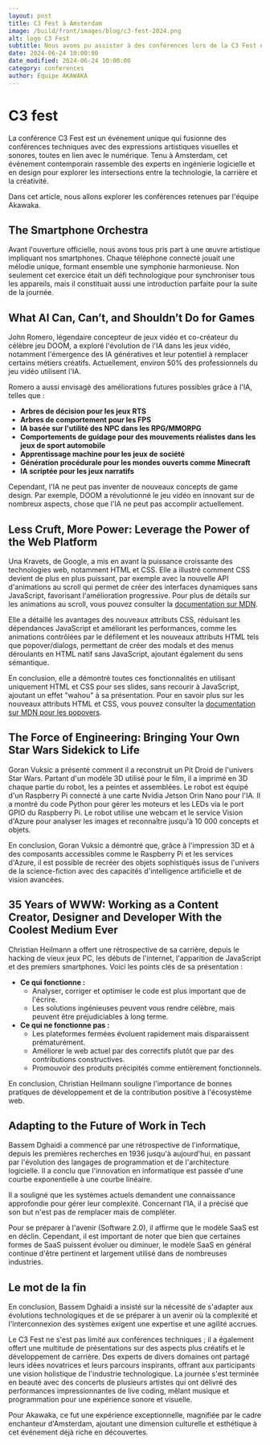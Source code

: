 ```yaml
---
layout: post
title: C3 Fest à Amsterdam
image: /build/front/images/blog/c3-fest-2024.png
alt: logo C3 Fest
subtitle: Nous avons pu assister à des conférences lors de la C3 Fest et nous souhaitons vous partager nos retours dans cet article.
date: 2024-06-24 10:00:00
date_modified: 2024-06-24 10:00:00
category: conferences
author: Équipe AKAWAKA
---
```


# C3 fest

La conférence C3 Fest est un événement unique qui fusionne des conférences techniques avec des expressions artistiques visuelles et sonores, toutes en lien avec le numérique. Tenu à Amsterdam, cet événement contemporain rassemble des experts en ingénierie logicielle et en design pour explorer les intersections entre la technologie, la carrière et la créativité.

Dans cet article, nous allons explorer les conférences retenues par l'équipe Akawaka.

## The Smartphone Orchestra

Avant l'ouverture officielle, nous avons tous pris part à une œuvre artistique impliquant nos smartphones. Chaque téléphone connecté jouait une mélodie unique, formant ensemble une symphonie harmonieuse. Non seulement cet exercice était un défi technologique pour synchroniser tous les appareils, mais il constituait aussi une introduction parfaite pour la suite de la journée.

## **What AI Can, Can’t, and Shouldn’t Do for Games**

John Romero, légendaire concepteur de jeux vidéo et co-créateur du célèbre jeu DOOM, a exploré l'évolution de l'IA dans les jeux vidéo, notamment l'émergence des IA génératives et leur potentiel à remplacer certains métiers créatifs. Actuellement, environ 50% des professionnels du jeu vidéo utilisent l'IA.

Romero a aussi envisagé des améliorations futures possibles grâce à l'IA, telles que :

- **Arbres de décision pour les jeux RTS**
- **Arbres de comportement pour les FPS**
- **IA basée sur l'utilité des NPC dans les RPG/MMORPG**
- **Comportements de guidage pour des mouvements réalistes dans les jeux de sport automobile**
- **Apprentissage machine pour les jeux de société**
- **Génération procédurale pour les mondes ouverts comme Minecraft**
- **IA scriptée pour les jeux narratifs**

Cependant, l'IA ne peut pas inventer de nouveaux concepts de game design. Par exemple, DOOM a révolutionné le jeu vidéo en innovant sur de nombreux aspects, chose que l'IA ne peut pas accomplir actuellement.

## **Less Cruft, More Power: Leverage the Power of the Web Platform**

Una Kravets, de Google, a mis en avant la puissance croissante des technologies web, notamment HTML et CSS. Elle a illustré comment CSS devient de plus en plus puissant, par exemple avec la nouvelle API d'animations au scroll qui permet de créer des interfaces dynamiques sans JavaScript, favorisant l'amélioration progressive. Pour plus de détails sur les animations au scroll, vous pouvez consulter la [documentation sur MDN](https://developer.mozilla.org/en-US/docs/Web/CSS/CSS_Scroll-linked_Animations/Using_scroll-linked_animations).

Elle a détaillé les avantages des nouveaux attributs CSS, réduisant les dépendances JavaScript et améliorant les performances, comme les animations contrôlées par le défilement et les nouveaux attributs HTML tels que popover/dialogs, permettant de créer des modals et des menus déroulants en HTML natif sans JavaScript, ajoutant également du sens sémantique.

En conclusion, elle a démontré toutes ces fonctionnalités en utilisant uniquement HTML et CSS pour ses slides, sans recourir à JavaScript, ajoutant un effet "wahou" à sa présentation. Pour en savoir plus sur les nouveaux attributs HTML et CSS, vous pouvez consulter la [documentation sur MDN pour les popovers](https://developer.mozilla.org/en-US/docs/Web/HTML/Global_attributes/popover).

## **The Force of Engineering: Bringing Your Own Star Wars Sidekick to Life**

Goran Vuksic a présenté comment il a reconstruit un Pit Droid de l'univers Star Wars. Partant d'un modèle 3D utilisé pour le film, il a imprimé en 3D chaque partie du robot, les a peintes et assemblées. Le robot est équipé d'un Raspberry Pi connecté à une carte Nvidia Jetson Orin Nano pour l'IA. Il a montré du code Python pour gérer les moteurs et les LEDs via le port GPIO du Raspberry Pi. Le robot utilise une webcam et le service Vision d'Azure pour analyser les images et reconnaître jusqu'à 10 000 concepts et objets.

En conclusion, Goran Vuksic a démontré que, grâce à l'impression 3D et à des composants accessibles comme le Raspberry Pi et les services d'Azure, il est possible de recréer des objets sophistiqués issus de l'univers de la science-fiction avec des capacités d'intelligence artificielle et de vision avancées.

## **35 Years of WWW: Working as a Content Creator, Designer and Developer With the Coolest Medium Ever**

Christian Heilmann a offert une rétrospective de sa carrière, depuis le hacking de vieux jeux PC, les débuts de l'internet, l'apparition de JavaScript et des premiers smartphones. Voici les points clés de sa présentation :

- **Ce qui fonctionne :**
    - Analyser, corriger et optimiser le code est plus important que de l'écrire.
    - Les solutions ingénieuses peuvent vous rendre célèbre, mais peuvent être préjudiciables à long terme.
- **Ce qui ne fonctionne pas :**
    - Les plateformes fermées évoluent rapidement mais disparaissent prématurément.
    - Améliorer le web actuel par des correctifs plutôt que par des contributions constructives.
    - Promouvoir des produits précipités comme entièrement fonctionnels.

En conclusion, Christian Heilmann souligne l'importance de bonnes pratiques de développement et de la contribution positive à l'écosystème web.

## **Adapting to the Future of Work in Tech**

Bassem Dghaidi a commencé par une rétrospective de l'informatique, depuis les premières recherches en 1936 jusqu'à aujourd'hui, en passant par l'évolution des langages de programmation et de l'architecture logicielle. Il a conclu que l'innovation en informatique est passée d'une courbe exponentielle à une courbe linéaire.

Il a souligné que les systèmes actuels demandent une connaissance approfondie pour gérer leur complexité. Concernant l'IA, il a précisé que son but n'est pas de remplacer mais de compléter.

Pour se préparer à l'avenir (Software 2.0), il affirme que le modèle SaaS est en déclin. Cependant, il est important de noter que bien que certaines formes de SaaS puissent évoluer ou diminuer, le modèle SaaS en général continue d'être pertinent et largement utilisé dans de nombreuses industries.

## Le mot de la fin

En conclusion, Bassem Dghaidi a insisté sur la nécessité de s'adapter aux évolutions technologiques et de se préparer à un avenir où la complexité et l'interconnexion des systèmes exigent une expertise et une agilité accrues.

Le C3 Fest ne s'est pas limité aux conférences techniques ; il a également offert une multitude de présentations sur des aspects plus créatifs et le développement de carrière. Des experts de divers domaines ont partagé leurs idées novatrices et leurs parcours inspirants, offrant aux participants une vision holistique de l'industrie technologique. La journée s'est terminée en beauté avec des concerts de plusieurs artistes qui ont délivré des performances impressionnantes de live coding, mêlant musique et programmation pour une expérience sonore et visuelle.

Pour Akawaka, ce fut une expérience exceptionnelle, magnifiée par le cadre enchanteur d'Amsterdam, ajoutant une dimension culturelle et esthétique à cet événement déjà riche en découvertes.
